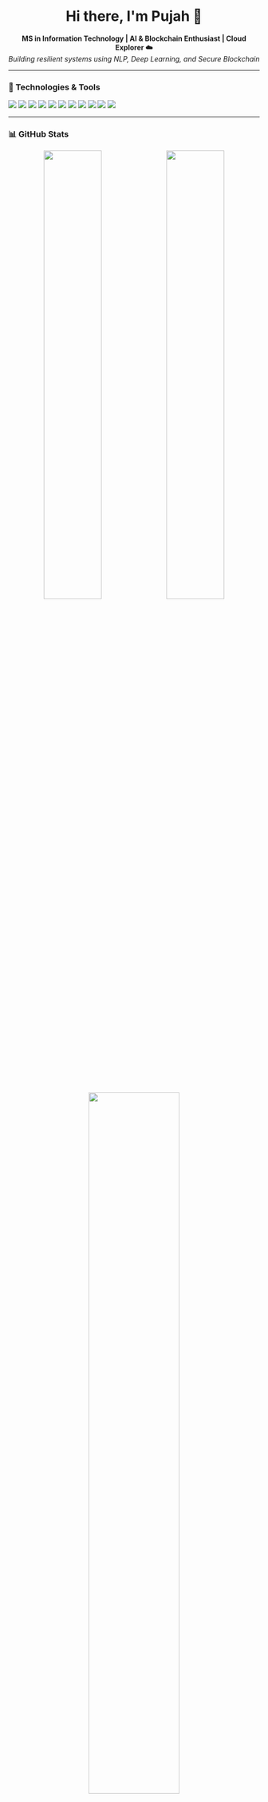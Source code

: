 
<h1 align="center">Hi there, I'm Pujah 👋</h1>

<p align="center">
  <b>MS in Information Technology | AI & Blockchain Enthusiast | Cloud Explorer ☁️</b><br>
  <i>Building resilient systems using NLP, Deep Learning, and Secure Blockchain</i>
</p>

---

### 🔧 Technologies & Tools

<p align="left">
  <img src="https://img.shields.io/badge/Python-3776AB?style=flat&logo=python&logoColor=white" />
  <img src="https://img.shields.io/badge/TensorFlow-FF6F00?style=flat&logo=tensorflow&logoColor=white" />
  <img src="https://img.shields.io/badge/Keras-D00000?style=flat&logo=keras&logoColor=white" />
  <img src="https://img.shields.io/badge/Java-007396?style=flat&logo=java&logoColor=white" />
  <img src="https://img.shields.io/badge/Flutter-02569B?style=flat&logo=flutter&logoColor=white" />
  <img src="https://img.shields.io/badge/Firebase-FFCA28?style=flat&logo=firebase&logoColor=black" />
  <img src="https://img.shields.io/badge/Hyperledger Fabric-2F3134?style=flat&logo=hyperledger&logoColor=white" />
  <img src="https://img.shields.io/badge/AWS-232F3E?style=flat&logo=amazonaws&logoColor=white" />
  <img src="https://img.shields.io/badge/Colab-F9AB00?style=flat&logo=googlecolab&logoColor=white" />
  <img src="https://img.shields.io/badge/Linux-FCC624?style=flat&logo=linux&logoColor=black" />
  <img src="https://img.shields.io/badge/GitHub-100000?style=flat&logo=github&logoColor=white" />
</p>

---

### 📊 GitHub Stats

<p align="center">
  <img width="48%" src="https://github-readme-stats.vercel.app/api?username=PujahBalu&show_icons=true&theme=radical" />
  <img width="48%" src="https://github-readme-streak-stats.herokuapp.com/?user=PujahBalu&theme=radical" />
</p>

<p align="center">
  <img width="60%" src="https://github-readme-stats.vercel.app/api/top-langs/?username=PujahBalu&layout=compact&theme=tokyonight" />
</p>

---

### 🚀 My Projects

- 🌿 [Plant Disease Detection using CNN](https://github.com/PujahBalu/PlantDiseaseDetection)
- 📱 [Panic Button: Women Safety App](https://github.com/PujahBalu/PanicButton)
- 🔗 [Blockchain + AI Trust Management](https://github.com/PujahBalu/AI-Blockchain-Trust-Management)
- 🧠 [Fake News Detection using NLP](https://github.com/PujahBalu/Fake-News-Detection-Using-NLP)
- 💬 [Twitter Sentiment Analysis using LSTM](https://github.com/PujahBalu/Twitter-Sentiment-Analysis-Using-LSTM)
- 🫁 [Lung Segmentation with U-Net](https://github.com/PujahBalu/Lung-Segmentation-from-Chest-X-ray-Images-using-U-Net)

---

### 📫 Connect With Me

<p align="left">
  <a href="mailto:pujahbalasubramaniam@students.belhaven.edu"><img src="https://img.shields.io/badge/Gmail-D14836?style=flat&logo=gmail&logoColor=white" /></a>
  <a href="https://www.linkedin.com/in/pujah-balu/"><img src="https://img.shields.io/badge/LinkedIn-blue?style=flat&logo=linkedin&logoColor=white" /></a>
  <a href="https://github.com/PujahBalu"><img src="https://img.shields.io/badge/GitHub-100000?style=flat&logo=github&logoColor=white" /></a>
</p>

---

<p align="center">✨Thanks for visiting!✨</p>

